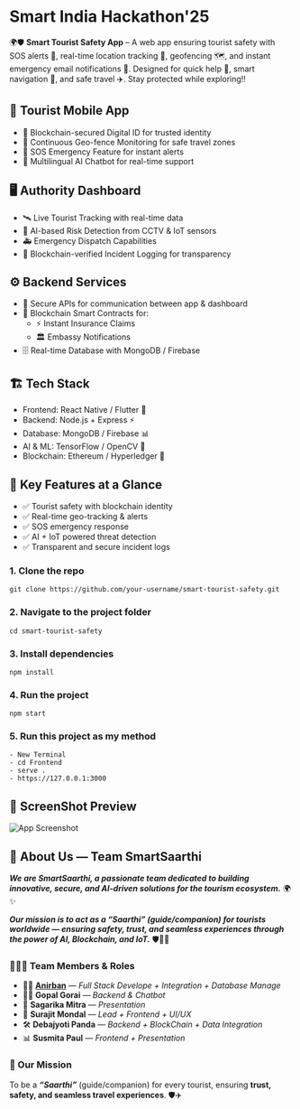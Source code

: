 # Smart India Hackathon'25
🌍🛡️ **Smart Tourist Safety App** – A web app ensuring tourist safety with SOS alerts 🚨, real-time location tracking 📍, geofencing 🗺️, and instant emergency email notifications 📧. Designed for quick help 🤝, smart navigation 🧭, and safe travel ✈️. Stay protected while exploring!!

## 📱 Tourist Mobile App
- 🔐 Blockchain-secured Digital ID for trusted identity
- 📍 Continuous Geo-fence Monitoring for safe travel zones
- 🚨 SOS Emergency Feature for instant alerts
- 🤖 Multilingual AI Chatbot for real-time support

## 🖥️ Authority Dashboard
- 🛰️ Live Tourist Tracking with real-time data
- 🧠 AI-based Risk Detection from CCTV & IoT sensors
- 🚑 Emergency Dispatch Capabilities
- 📜 Blockchain-verified Incident Logging for transparency

## ⚙️ Backend Services
- 🔗 Secure APIs for communication between app & dashboard
- 📃 Blockchain Smart Contracts for:
  - ⚡ Instant Insurance Claims
  - 🏛️ Embassy Notifications
- 🗄️ Real-time Database with MongoDB / Firebase

## 🏗️ Tech Stack
- Frontend: React Native / Flutter 🚀
- Backend: Node.js + Express ⚡
- Database: MongoDB / Firebase 📊
- AI & ML: TensorFlow / OpenCV 🧠
- Blockchain: Ethereum / Hyperledger 🔗

## 🚀 Key Features at a Glance
- ✅ Tourist safety with blockchain identity
- ✅ Real-time geo-tracking & alerts
- ✅ SOS emergency response
- ✅ AI + IoT powered threat detection
- ✅ Transparent and secure incident logs

### 1. Clone the repo
```
git clone https://github.com/your-username/smart-tourist-safety.git
```
### 2. Navigate to the project folder
```
cd smart-tourist-safety
```
### 3. Install dependencies
```
npm install
```
### 4. Run the project
```
npm start
```
### 5. Run this project as my method
```
- New Terminal
- cd Frontend
- serve .
- https://127.0.0.1:3000
```

## 📸 ScreenShot Preview
![App Screenshot](<img width="1913" height="1079" alt="sih1" src="https://github.com/user-attachments/assets/6b005994-df8d-46c5-97e1-9f249582cb05" />)


## 👥 About Us — Team SmartSaarthi
***We are SmartSaarthi, a passionate team dedicated to building innovative, secure, and AI-driven solutions 
for the tourism ecosystem.*** 🌍✨

***Our mission is to act as a “Saarthi” (guide/companion) for tourists worldwide — ensuring safety, trust, and 
seamless experiences through the power of AI, Blockchain, and IoT.*** 🛡️🤖🔗

### 🧑‍🤝‍🧑 Team Members & Roles
- 👨‍💻 [**Anirban**](https://github.com/anirbanbanerjee07) — *Full Stack Develope + Integration + Database Manage*  
- 👩‍💻 **Gopal Gorai** — *Backend & Chatbot*  
- 🤖 **Sagarika Mitra** — *Presentation*  
- 🔗 **Surajit Mondal** — *Lead + Frontend + UI/UX*  
- 🛠️ **Debajyoti Panda** — *Backend + BlockChain + Data Integration*  
- 📊 **Susmita Paul** — *Frontend + Presentation*

### 🌟 Our Mission  
To be a ***“Saarthi”*** (guide/companion) for every tourist, ensuring **trust, safety, and seamless travel experiences**. 🛡️✈️
